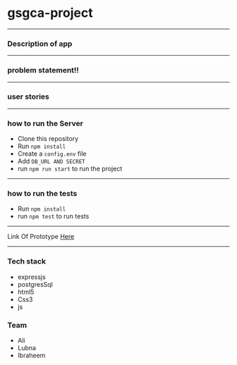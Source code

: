 # gsgca-project

 ---------------------------

### Description of app


 ---------------------------
### problem statement!!

 ---------------------------
 
 ### user stories
 
 
 --------------------------- 
 ### how to run the Server
- Clone this repository
- Run ```npm install```
- Create a ```config.env``` file
- Add ```DB_URL AND SECRET``` 
- run ```npm run start``` to run the project

 ---------------------------

### how to run the tests
- Run ```npm install```
- run ```npm test``` to run tests

 ---------------------------
Link Of Prototype [Here ](https://www.figma.com/file/WcTCOrg1dclA9NFxxazJwm/GSG-Cohorts-and-Projects-Copy?node-id=0%3A1)

 ---------------------------
### Tech stack
- expressjs
- postgresSql
- html5
- Css3
- js

### Team
- Ali
- Lubna
- Ibraheem
